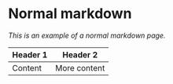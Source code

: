 # Normal markdown

_This is an example of a normal markdown page._

| Header 1 | Header 2     |
| -------- | ------------ |
| Content  | More content |
